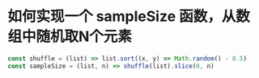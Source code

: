 # 如何实现一个 sampleSize 函数，从数组中随机取N个元素

```js
const shuffle = (list) => list.sort((x, y) => Math.random() - 0.5)
const sampleSize = (list, n) => shuffle(list).slice(0, n)
```

